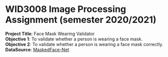# WID3008 Image Processing Assignment (semester 2020/2021)

**Project Title**: Face Mask Wearing Validator  
**Objective 1**: To validate whether a person is wearing a face mask.  
**Objective 2**: To validate whether a person is wearing a face mask correctly.  
**DataSource**: [MaskedFace-Net](https://github.com/cabani/MaskedFace-Net)